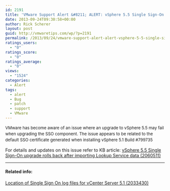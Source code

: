 ```yaml
---
id: 2191
title: 'VMware Support Alert &#8211; ALERT: vSphere 5.5 Single Sign-On upgrade rolls back after importing Lookup Service data'
date: 2013-09-24T09:30:58+00:00
author: Rick Scherer
layout: post
guid: http://vmwaretips.com/wp/?p=2191
permalink: /2013/09/24/vmware-support-alert-alert-vsphere-5-5-single-sign-on-upgrade-rolls-back-after-importing-lookup-service-data/
ratings_users:
  - "0"
ratings_score:
  - "0"
ratings_average:
  - "0"
views:
  - "1524"
categories:
  - Alert
tags:
  - alert
  - Bug
  - patch
  - support
  - VMware
---
```

<span style="font-size: 13px; line-height: 19px;">VMware has become aware of an issue where an upgrade to vSphere 5.5 may fail when upgrading the SSO component. The issue appears to be related to the default SSO certificate generated when installing vSphere 5.1 Build #799735</span>

For details and updates on this issue refer to KB article: <a href="http://kb.vmware.com/kb/2060511" target="_blank">vSphere 5.5 Single Sign-On upgrade rolls back after importing Lookup Service data (2060511)</a>

* * *

#### Related info:

<a href="http://kb.vmware.com/kb/2033430" target="_blank">Location of Single Sign On log files for vCenter Server 5.1 (2033430)</a>